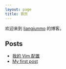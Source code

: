 ```yaml
---
layout: page
title: 首页
---
```


欢迎来到 [liangjunmo](https://github.com/liangjunmo) 的博客。

## Posts

* [我的 Vim 配置](/vim/)
* [My first post](/first-post/)
